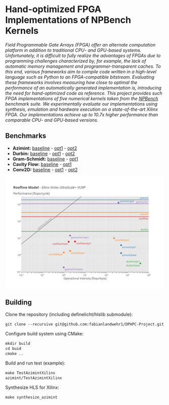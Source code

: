 # Hand-optimized FPGA Implementations of NPBench Kernels

_Field Programmable Gate Arrays (FPGA) offer an alternate computation platform in addition to traditional CPU- and GPU-based systems. Unfortunately, it is difficult to fully realize the advantages of FPGAs due to programming challenges characterized by, for example, the lack of automatic memory management and programmer-transparent caches. To this end, various frameworks aim to compile code written in a high-level language such as Python to an FPGA-compatible bitstream. Evaluating these frameworks involves measuring how close to optimal the performance of an automatically generated implementation is, introducing the need for hand-optimized code as reference. This project provides such FPGA implementations of five numerical kernels taken from the [NPBench](https://github.com/spcl/npbench) benchmark suite. We experimentally evaluate our implementations using synthesis, emulation and hardware execution on a state-of-the-art Xilinx FPGA. Our implementations achieve up to 10.7x higher performance than comparable CPU- and GPU-based versions._

## Benchmarks

- **Azimint:** [baseline](https://github.com/fabianlandwehr1/DPHPC-Project/blob/azimint/base/azimint/xilinx/Azimint.cpp) - [opt1](https://github.com/fabianlandwehr1/DPHPC-Project/blob/azimint/opt1/azimint/xilinx/Azimint.cpp) - [opt2](https://github.com/fabianlandwehr1/DPHPC-Project/blob/azimint/opt2/azimint/xilinx/Azimint.cpp)
- **Durbin:** [baseline](https://github.com/fabianlandwehr1/DPHPC-Project/blob/durbin/base/durbin/xilinx/Durbin.cpp) - [opt1](https://github.com/fabianlandwehr1/DPHPC-Project/blob/durbin/opt1/durbin/xilinx/Durbin.cpp) - [opt2](https://github.com/fabianlandwehr1/DPHPC-Project/blob/durbin/opt2/durbin/xilinx/Durbin.cpp)
- **Gram-Schmidt:** [baseline](https://github.com/fabianlandwehr1/DPHPC-Project/blob/main/gramschmidt/xilinx/naive/GramSchmidt1.cpp) - [opt1](https://github.com/fabianlandwehr1/DPHPC-Project/blob/main/gramschmidt/xilinx/third_implementation/GramSchmidt3.cpp)
- **Cavity Flow:** [baseline](https://github.com/fabianlandwehr1/DPHPC-Project/blob/cavityflowNaive/cavity_flow/xilinx/CavityFlow.cpp) - [opt1](https://github.com/fabianlandwehr1/DPHPC-Project/blob/cavityFlowPipelined/cavity_flow/xilinx/CavityFlow.cpp)
- **Conv2D:** [baseline](https://github.com/fabianlandwehr1/DPHPC-Project/blob/main/conv2d_bias/xilinx/naive/conv2d1.cpp) - [opt1](https://github.com/fabianlandwehr1/DPHPC-Project/blob/main/conv2d_bias/xilinx/buffered_and_vectorized/conv2d2.cpp) - [opt2](https://github.com/fabianlandwehr1/DPHPC-Project/blob/main/conv2d_bias/xilinx/with_loop_reordering_and_fully_pipelined/conv2d3.cpp)

<p align="center"><img src="graphs/roofline.svg" /></p>

## Building

Clone the repository (including definelicht/hlslib submodule):

```shell
git clone --recursive git@github.com:fabianlandwehr1/DPHPC-Project.git
```

Configure build system using CMake:

```shell
mkdir build
cd buid
cmake ..
```

Build and run test (example):

```shell
make TestAzimintXilinx
azimint/TestAzimintXilinx
```

Synthesize HLS for Xilinx:

```shell
make synthesize_azimint
```
